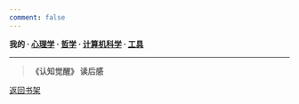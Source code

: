 ```yaml
---
comment: false
---
```


**我的  ·  [心理学](/reading/psychology)  ·  [哲学](/reading/philosophy)  ·  [计算机科学](/reading/computing)  ·  [工具](/reading/manuals)**

---

> **《认知觉醒》 读后感**

[返回书架](/reading/mine)


